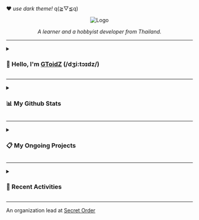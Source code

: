 ❤ *use dark theme!* q(≧▽≦q)

<p align="center">
  <img src="https://media.discordapp.net/attachments/891757606044073995/993703776647123024/gtzlogo.png" alt="Logo">
  <p align="center"><i>A learner and a hobbyist developer from Thailand.</i></p>
</p>

---

<details>

<summary>

### 👋 Hello, I'm [GToidZ](https://github.com/GToidZ) (/dʒi:tɔɪdz/)

</summary>

You could also call me, Pawitchaya or Float.

<br />

**🇹🇭 / 🇬🇧 | ACT54'37 | KU81 SKE19**

I have experienced and coded a project with,
![Java](https://img.shields.io/badge/java-%23ED8B00.svg?style=flat-square&logo=java&logoColor=white)
![Python](https://img.shields.io/badge/python-3670A0?style=flat-square&logo=python&logoColor=ffdd54)
![Flask](https://img.shields.io/badge/flask-%23000.svg?style=flat-square&logo=flask&logoColor=white)
![JavaScript](https://img.shields.io/badge/javascript-%23323330.svg?style=flat-square&logo=javascript&logoColor=%23F7DF1E)
![NodeJS](https://img.shields.io/badge/node.js-6DA55F?style=flat-square&logo=node.js&logoColor=white)
![MongoDB](https://img.shields.io/badge/MongoDB-%234ea94b.svg?style=flat-square&logo=mongodb&logoColor=white)
![Docker](https://img.shields.io/badge/docker-%230db7ed.svg?style=flat-square&logo=docker&logoColor=white)

I am currently studying,
![Rust](https://img.shields.io/badge/rust-%23F46623.svg?style=flat-square&logo=rust&logoColor=white)
![Discord API](https://img.shields.io/badge/discord%20api-%235865F2.svg?style=flat-square&logo=discord&logoColor=white)

I am currently a sophomore in Software and Knowledge Engineering at [Kasetsart University](https://www.ku.ac.th/).

</details>

---

<details>

<summary>

  ### 📊 My Github Stats

</summary>

[![GitHub Stats](https://github-readme-stats.vercel.app/api?username=gtoidz&theme=synthwave&show_icons=true)](https://github.com/anuraghazra/github-readme-stats)

[![Top Lang](https://github-readme-stats.vercel.app/api/top-langs/?username=gtoidz&layout=compact&theme=synthwave)](https://github.com/anuraghazra/github-readme-stats)

</details>

---

<details>

<summary>

### 📋 My Ongoing Projects

</summary>

Will be here soon enough.

</details>

---

<details>

<summary>
  
### 🌠 Recent Activities

</summary>

<!--START_SECTION:activity-->
1. ❗️ Closed issue [#43](https://github.com/WongNung/WongNung/issues/43) in [WongNung/WongNung](https://github.com/WongNung/WongNung)
2. ❗️ Closed issue [#46](https://github.com/WongNung/WongNung/issues/46) in [WongNung/WongNung](https://github.com/WongNung/WongNung)
3. ❗️ Closed issue [#42](https://github.com/WongNung/WongNung/issues/42) in [WongNung/WongNung](https://github.com/WongNung/WongNung)
4. ❗️ Closed issue [#40](https://github.com/WongNung/WongNung/issues/40) in [WongNung/WongNung](https://github.com/WongNung/WongNung)
<!--END_SECTION:activity-->

</details>

---
An organization lead at [Secret Order](https://github.com/Secret-Order)
